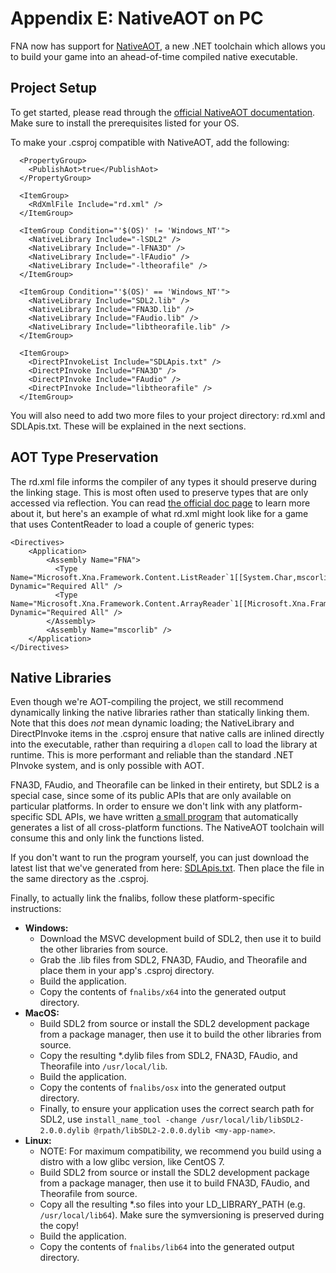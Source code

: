 # Appendix E: NativeAOT on PC

FNA now has support for [NativeAOT](https://learn.microsoft.com/en-us/dotnet/core/deploying/native-aot/), a new .NET toolchain which allows you to build your game into an ahead-of-time compiled native executable.

## Project Setup

To get started, please read through the [official NativeAOT documentation](https://learn.microsoft.com/en-us/dotnet/core/deploying/native-aot/). Make sure to install the prerequisites listed for your OS.

To make your .csproj compatible with NativeAOT, add the following:
```
  <PropertyGroup>
    <PublishAot>true</PublishAot>
  </PropertyGroup>

  <ItemGroup>
    <RdXmlFile Include="rd.xml" />
  </ItemGroup>

  <ItemGroup Condition="'$(OS)' != 'Windows_NT'">
    <NativeLibrary Include="-lSDL2" />
    <NativeLibrary Include="-lFNA3D" />
    <NativeLibrary Include="-lFAudio" />
    <NativeLibrary Include="-ltheorafile" />
  </ItemGroup>

  <ItemGroup Condition="'$(OS)' == 'Windows_NT'">
    <NativeLibrary Include="SDL2.lib" />
    <NativeLibrary Include="FNA3D.lib" />
    <NativeLibrary Include="FAudio.lib" />
    <NativeLibrary Include="libtheorafile.lib" />
  </ItemGroup>

  <ItemGroup>
    <DirectPInvokeList Include="SDLApis.txt" />
    <DirectPInvoke Include="FNA3D" />
    <DirectPInvoke Include="FAudio" />
    <DirectPInvoke Include="libtheorafile" />
  </ItemGroup>
```

You will also need to add two more files to your project directory: rd.xml and SDLApis.txt. These will be explained in the next sections.

## AOT Type Preservation

The rd.xml file informs the compiler of any types it should preserve during the linking stage. This is most often used to preserve types that are only accessed via reflection. You can read [the official doc page](https://github.com/dotnet/runtimelab/blob/feature/NativeAOT/docs/using-nativeaot/rd-xml-format.md) to learn more about it, but here's an example of what rd.xml might look like for a game that uses ContentReader to load a couple of generic types:

```
<Directives>
    <Application>
        <Assembly Name="FNA">
          <Type Name="Microsoft.Xna.Framework.Content.ListReader`1[[System.Char,mscorlib]]" Dynamic="Required All" />
          <Type Name="Microsoft.Xna.Framework.Content.ArrayReader`1[[Microsoft.Xna.Framework.Vector3,FNA]]" Dynamic="Required All" />
        </Assembly>
        <Assembly Name="mscorlib" />
    </Application>
</Directives>
```

## Native Libraries

Even though we're AOT-compiling the project, we still recommend dynamically linking the native libraries rather than statically linking them. Note that this does _not_ mean dynamic loading; the NativeLibrary and DirectPInvoke items in the .csproj ensure that native calls are inlined directly into the executable, rather than requiring a `dlopen` call to load the library at runtime. This is more performant and reliable than the standard .NET PInvoke system, and is only possible with AOT.

FNA3D, FAudio, and Theorafile can be linked in their entirety, but SDL2 is a special case, since some of its public APIs that are only available on particular platforms. In order to ensure we don't link with any platform-specific SDL APIs, we have written [a small program](https://gist.github.com/flibitijibibo/ff5b81326573fb60ced8ed93b6d75485) that automatically generates a list of all cross-platform functions. The NativeAOT toolchain will consume this and only link the functions listed.

If you don't want to run the program yourself, you can just download the latest list that we've generated from here: [SDLApis.txt](https://gist.github.com/TheSpydog/53ce4216a1ed5455dbb99d25ed2c6c6c). Then place the file in the same directory as the .csproj.

Finally, to actually link the fnalibs, follow these platform-specific instructions:

* **Windows:**
  * Download the MSVC development build of SDL2, then use it to build the other libraries from source.
  * Grab the .lib files from SDL2, FNA3D, FAudio, and Theorafile and place them in your app's .csproj directory.
  * Build the application.
  * Copy the contents of `fnalibs/x64` into the generated output directory.
* **MacOS:**
  * Build SDL2 from source or install the SDL2 development package from a package manager, then use it to build the other libraries from source.
  * Copy the resulting \*.dylib files from SDL2, FNA3D, FAudio, and Theorafile into `/usr/local/lib`.
  * Build the application.
  * Copy the contents of `fnalibs/osx` into the generated output directory.
  * Finally, to ensure your application uses the correct search path for SDL2, use `install_name_tool -change /usr/local/lib/libSDL2-2.0.0.dylib @rpath/libSDL2-2.0.0.dylib <my-app-name>`.
* **Linux:**
  * NOTE: For maximum compatibility, we recommend you build using a distro with a low glibc version, like CentOS 7.
  * Build SDL2 from source or install the SDL2 development package from a package manager, then use it to build FNA3D, FAudio, and Theorafile from source.
  * Copy all the resulting \*.so files into your LD_LIBRARY_PATH (e.g. `/usr/local/lib64`). Make sure the symversioning is preserved during the copy!
  * Build the application.
  * Copy the contents of `fnalibs/lib64` into the generated output directory.